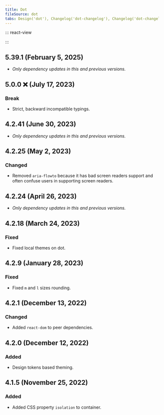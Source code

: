 ```yaml
---
title: Dot
fileSource: dot
tabs: Design('dot'), Changelog('dot-changelog'), Changelog('dot-changelog2'), Changelog('dot-changelog2c'), Changelog('dot-changelog2b'), Changelog('dot-changelog3'), Changelog('dot-changelog4')
---
```


::: react-view

<script lang="tsx">
import React, { useState } from 'react';
import Switch from '@semcore/ui/switch';
import Check from '@semcore/ui/icon/check/m';
import { Text } from '@semcore/ui/typography';
import { Box } from '@semcore/ui/flex-box';

const App = () => {
    const boxStyles = {
        background: 'var(--intergalactic-bg-secondary-neutral)',
        padding: 'var(--intergalactic-spacing-4x)',
        borderRadius: 'var(--intergalactic-surface-rounded)',
        lineHeight: 'var(--intergalactic-lh-200)',
        fontSize: 'var(--intergalactic-fs-200)',
    };
    const [checked, setChecked] = useState(false);
    return (
        <Box style={boxStyles}>
            <Switch size="l">
                <Switch.Value onChange={setChecked} checked={checked}>
                    {checked && <Check />}
                </Switch.Value>
                <Switch.Addon>
                    <Text size={300} tag='div'>Expand dependency updates</Text>
                </Switch.Addon>
            </Switch>
            <Text size={200} use={'secondary'} tag='div' ml={11} mt={1}>Automatic version updates are collapsed by default to make changelogs easier to read</Text>
        </Box>
)};
</script>

:::
<div style="color: var(--vp-c-text-3)">

## 5.39.1 (February 5, 2025)
</div>
<div style="color: var(--vp-c-text-2)">

* *Only dependency updates in this and previous versions.*
</div>

## 5.0.0 ❌ (July 17, 2023)

### Break

* Strict, backward incompatible typings.

<div style="color: var(--vp-c-text-3)">

## 4.2.41 (June 30, 2023)
</div>
<div style="color: var(--vp-c-text-2)">

* *Only dependency updates in this and previous versions.*
</div>

## 4.2.25 (May 2, 2023)

### Changed

* Removed `aria-flowto` because it has bad screen readers support and often confuse users in supporting screen readers.

<div style="color: var(--vp-c-text-3)">

## 4.2.24 (April 26, 2023)
</div>
<div style="color: var(--vp-c-text-2)">

* *Only dependency updates in this and previous versions.*
</div>

## 4.2.18 (March 24, 2023)

### Fixed

* Fixed local themes on dot.

## 4.2.9 (January 28, 2023)

### Fixed

* Fixed `m` and `l` sizes rounding.

## 4.2.1 (December 13, 2022)

### Changed

* Added `react-dom` to peer dependencies.

## 4.2.0 (December 12, 2022)

### Added

* Design tokens based theming.

## 4.1.5 (November 25, 2022)

### Added

* Added CSS property `isolation` to container.

<!-- ::: changelog dot ::: -->

